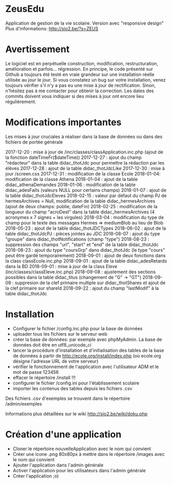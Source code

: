 ZeusEdu
=======
Application de gestion de la vie scolaire. Version avec "responsive design"
Plus d'informations: http://sio2.be/?s=ZEUS

Avertissement
=============
Le logiciel est en perpétuelle construction, modification, restructuration, amélioration et parfois... régression.
En principe, le code présenté sur Github a toujours été testé en vraie grandeur sur une installation réelle utilisée
au jour le jour.
Si vous constatez un bug sur votre installation, venez toujours vérifier s'il n'y a pas eu une mise à jour de rectification.
Sinon, n'hésitez pas à me contacter pour obtenir la correction.
Les dates des commits doivent vous indiquer si des mises à jour ont encore lieu régulièrement.

Modifications importantes
=========================
Les mises à jour cruciales à réaliser dans la base de données ou dans des fichiers de portée générale

2017-12-20 : mise à jour de /inc/classes/classApplication.inc.php (ajout de la fonction dateTimeFr($dateTime))
2017-12-27 : ajout du champ "rédacteur" dans la table didac_thotJdc pour permettre la rédaction par les élèves
2017-12-28 : ajout de la table didac_thotJdcLike
2017-12-30 : mise à jour /screen.css
2017-12-31 : modification de la classe Ecole
2018-01-04: modification de la classe Athena
2018-01-04 : ajout de la table didac_athenaDemandes
2018-01-06 : modification de la table didac_adesFaits (valeurs NULL pour certains champs)
2018-01-07 : ajout de la table didac_thotJdcEleves
2018-02-15 : valeur par défaut du champ PJ de hermesArchives = Null, modification de la table didac_hermesArchives (ajout de deux champs: publie, dateFin)
2018-02-25 : modification de la longueur du champ "acroDest" dans la table didac_hermesArchives (4 acronymes x 7 signes + les virgules)
2018-03-04 : modification du type de champ pour le texte des messages Hermes => mediumBlob au lieu de Blob
2018-05-23 : ajout de la table didac_thotJDCTypes
2018-06-02 : ajout de la table didac_thotJdcPJ : pièces jointes au JDC
2018-08-07 : ajout du type "groupe" dans didac_thotNotifications (champ "type")
2018-08-23 : suppression des champs "url", "start" et "end" de la table didac_thotJdc
2018-08-23 : ajout du type "coursGrp" dans didac_thotJdc (le type "cours" peut être gardé temporairement)
2018-09-01 : ajout de deux fonctions dans la class classEcole.inc.php
2018-09-01 : ajout de la table didac_adesRetards dans la BD
2018-09-01 : mise à jour de la class Eleve (inc/classes/classEleve.inc.php)
2018-09-08 : ajustement des sections possibles dans la table didac_titus (changement de "G" -> "GT")
2018-09-09 : suppresion de la clef primaire multiple sur didac_thotShares et ajout de la clef primaire sur shareId
2018-09-22 : ajout du champ "lastModif" à la table didac_thotJdc

Installation
============

 - Configurer le fichier /config.inc.php pour la base de données
 - uploader tous les fichiers sur le serveur web
 - créer la base de données: par exemple avec phpMyAdmin. La base de données doit être en utf8_unicode_ci
 - lancer la procédure d'installation et d'initialisation des tables de la base de données à partir de http://ecole.org/install/index.php
 (où ecole.org désigne l'adresse URL de votre serveur)
 - vérifier le fonctionnement de l'application avec l'utilisateur ADM et le mot de passe 123456
 - effacer le répertoire /install !!!
 - configurer le fichier /config.ini pour l'établissement scolaire
 - importer les contenus des tables depuis les fichiers .csv

 Des fichiers .csv d'exemples se trouvent dans le répertoire /admin/exemples

 Informations plus détaillées sur le wiki http://sio2.be/wiki/doku.php

 Création d'une application
 ==========================

 - Cloner le répertoire nouvelleApplication avec le nom qui convient
 - Créer une icone .png 80x80px à mettre dans le répertoire /images avec le nom qui convient
 - Ajouter l'application dans l'admin générale
 - Activer l'application pour les utilisateurs dans l'admin générale
 - Créer l'application ;o)
